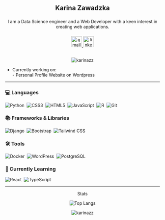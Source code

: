 <h2 align="center">Karina Zawadzka</h2>

###

<p align="center">I am a Data Science engineer and a Web Developer with a keen interest in creating web applications. </p>

###

<div align="center">
  <a href="mailto:karina.zawadzkax@gmail.com" target="_blank">
    <img src="https://img.shields.io/static/v1?message=Gmail&logo=gmail&label=&color=D14836&logoColor=white&labelColor=&style=for-the-badge" height="35" alt="gmail logo"  />
  </a>
  <a href="https://www.linkedin.com/in/karina-zawadzka-x/" target="_blank">
    <img src="https://img.shields.io/static/v1?message=LinkedIn&logo=linkedin&label=&color=0077B5&logoColor=white&labelColor=&style=for-the-badge" height="35" alt="linkedin logo"  />
  </a>
  <br><br>
  <p align="center"> <img src="https://komarev.com/ghpvc/?username=karinazz&label=Profile%20views&color=0e75b6&style=flat" alt="karinazz" /> </p>
</div>

<ul>
  <li>
    Currently working on: <br>
    - Personal Profile Website on Wordpress <br>
  </li>
  
</ul>

---

### 💻 Languages

![Python](https://img.shields.io/badge/python-3670A0?style=for-the-badge&logo=python&logoColor=white)&nbsp;
![CSS3](https://img.shields.io/badge/CSS3-1572B6?style=for-the-badge&logo=css3&logoColor=white)&nbsp;
![HTML5](https://img.shields.io/badge/HTML5-E34F26?style=for-the-badge&logo=html5&logoColor=white)&nbsp;
![JavaScript](https://img.shields.io/badge/javascript-F7DF1E?style=for-the-badge&logo=javascript&logoColor=black)&nbsp;
![R](https://img.shields.io/badge/r-green?style=for-the-badge&logo=r&logoColor=grey)&nbsp;
![Git](https://img.shields.io/badge/git-orange?style=for-the-badge&logo=git&logoColor=black)&nbsp;


### 📚 Frameworks & Libraries

![Django](https://img.shields.io/badge/Django-39c488?style=for-the-badge&logo=django&logoColor=white)&nbsp;
![Bootstrap](https://img.shields.io/badge/Bootstrap-purple?style=for-the-badge&logo=bootstrap&logoColor=white)&nbsp;
![Tailwind CSS](https://img.shields.io/badge/tailwindcss-black?style=for-the-badge&logo=tailwindcss&logoColor=3ae0e0)&nbsp;





### 🛠️ Tools

![Docker](https://img.shields.io/badge/docker-2496ED?style=for-the-badge&logo=docker&logoColor=white)&nbsp;
![WordPress](https://img.shields.io/badge/wordpress-20232A?style=for-the-badge&logo=wordpress&logoColor=white)&nbsp;
![PostgreSQL](https://img.shields.io/badge/postgresql-blue?style=for-the-badge&logo=postgresql&logoColor=white)&nbsp;



### 📝 Currently Learning
![React](https://img.shields.io/badge/react-20232A?style=for-the-badge&logo=react&logoColor=61DAFB)&nbsp;
![TypeScript](https://img.shields.io/badge/typescript-blue?style=for-the-badge&logo=typescript&logoColor=white)&nbsp;


---
<div align="center">
  <p align="center">Stats</p>


 ![Top Langs](https://github-readme-stats.vercel.app/api/top-langs/?username=karinazz&theme=tokyonight)
  
  
  <img align="center" src="https://github-readme-stats.vercel.app/api?username=karinazz&show_icons=true&locale=en" alt="karinazz" />



</div>

###
